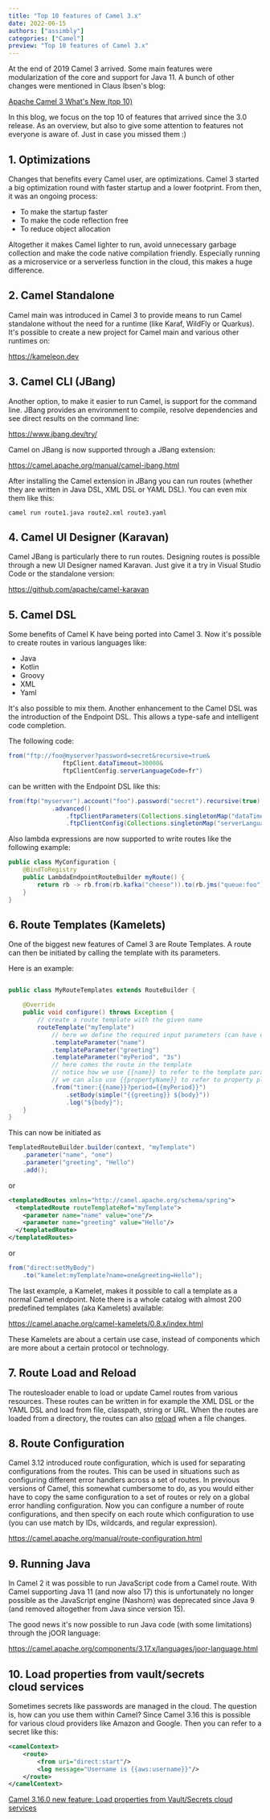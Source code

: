 ```yaml
---
title: "Top 10 features of Camel 3.x"
date: 2022-06-15
authors: ["assimbly"]
categories: ["Camel"]
preview: "Top 10 features of Camel 3.x"
---
```


At the end of 2019 Camel 3 arrived. Some main features were modularization of the core and support for Java 11. A bunch of other changes were mentioned in Claus Ibsen's blog:

[Apache Camel 3 What's New (top 10)](/blog/2019/12/Camel3-Whatsnew/)

In this blog, we focus on the top 10 of features that arrived since the 3.0 release. As an overview, but also to give some attention to features not everyone is aware of. Just in case you missed them :)

## 1. Optimizations

Changes that benefits every Camel user, are optimizations. Camel 3 started a big optimization round with faster startup and a lower footprint. From then, it was an ongoing process: 

- To make the startup faster
- To make the code reflection free
- To reduce object allocation

Altogether it makes Camel lighter to run, avoid unnecessary garbage collection and make the code native compilation friendly. Especially running as a microservice or a serverless function in the cloud, this makes a huge difference.

##  2. Camel Standalone

Camel main was introduced in Camel 3 to provide means to run Camel standalone without the need for a runtime (like Karaf, WildFly or Quarkus). It's possible to create a new project for Camel main and various other runtimes on:

https://kameleon.dev

## 3. Camel CLI (JBang)

Another option, to make it easier to run Camel, is support for the command line. JBang provides an environment to compile, resolve dependencies and see direct results on the command line:

https://www.jbang.dev/try/

Camel on JBang is now supported through a JBang extension:

https://camel.apache.org/manual/camel-jbang.html

After installing the Camel extension in JBang you can run routes (whether they are written in Java DSL, XML DSL or YAML DSL). You can even mix them like this:

```
camel run route1.java route2.xml route3.yaml
```

##  4. Camel UI Designer (Karavan)

Camel JBang is particularly there to run routes. Designing routes is possible through a new UI Designer named Karavan. Just give it a try in Visual Studio Code or the standalone version:

https://github.com/apache/camel-karavan

##  5. Camel DSL

Some benefits of Camel K have being ported into Camel 3. Now it's possible to create routes in various languages like:

- Java
- Kotlin
- Groovy
- XML
- Yaml

It's also possible to mix them. Another enhancement to the Camel DSL was the introduction of the Endpoint DSL. This allows a type-safe and intelligent code completion.

The following code:

```java
from("ftp://foo@myserver?password=secret&recursive=true&
               ftpClient.dataTimeout=30000&
               ftpClientConfig.serverLanguageCode=fr")
 ```
 
can be written with the Endpoint DSL like this:

```java
from(ftp("myserver").account("foo").password("secret").recursive(true)
            .advanced()
                .ftpClientParameters(Collections.singletonMap("dataTimeout", 30000))
                .ftpClientConfig(Collections.singletonMap("serverLanguageCode", "fr")))
```                

Also lambda expressions are now supported to write routes like the following example:

```java
public class MyConfiguration {
    @BindToRegistry
    public LambdaEndpointRouteBuilder myRoute() {
        return rb -> rb.from(rb.kafka("cheese")).to(rb.jms("queue:foo"));
    }
}
```

##  6. Route Templates (Kamelets)

One of the biggest new features of Camel 3 are Route Templates. A route can then be initiated by calling the template with its parameters.

Here is an example:

```java

public class MyRouteTemplates extends RouteBuilder {

    @Override
    public void configure() throws Exception {
        // create a route template with the given name
        routeTemplate("myTemplate")
            // here we define the required input parameters (can have default values)
            .templateParameter("name")
            .templateParameter("greeting")
            .templateParameter("myPeriod", "3s")
            // here comes the route in the template
            // notice how we use {{name}} to refer to the template parameters
            // we can also use {{propertyName}} to refer to property placeholders
            .from("timer:{{name}}?period={{myPeriod}}")
                .setBody(simple("{{greeting}} ${body}"))
                .log("${body}");
    }
}
```

This can now be initiated  as 

```java
TemplatedRouteBuilder.builder(context, "myTemplate")
    .parameter("name", "one")
    .parameter("greeting", "Hello")
    .add();
```

or 

```xml
<templatedRoutes xmlns="http://camel.apache.org/schema/spring">
  <templatedRoute routeTemplateRef="myTemplate">
    <parameter name="name" value="one"/>
    <parameter name="greeting" value="Hello"/>
  </templatedRoute>
</templatedRoutes>
```

or

```java
from("direct:setMyBody")
    .to("kamelet:myTemplate?name=one&greeting=Hello");
```    

The last example, a Kamelet, makes it possible to call a template as a normal Camel endpoint. Note there is a whole catalog with almost 200 predefined templates (aka Kamelets) available:

https://camel.apache.org/camel-kamelets/0.8.x/index.html

These Kamelets are about a certain use case, instead of components which are more about a certain protocol or technology.

##  7. Route Load and Reload

The routesloader enable to load or update Camel routes from various resources. These routes can be written in for example the XML DSL or the YAML DSL and load from file, classpath, string or URL. When the routes are loaded from a directory, the routes can also [reload](https://camel.apache.org/manual/route-reload.html) when a file changes.

## 8. Route Configuration

Camel 3.12 introduced route configuration, which is used for separating configurations from the routes. This can be used in situations such as configuring different error handlers across a set of routes. In previous versions of Camel, this somewhat cumbersome to do, as you would either have to copy the same configuration to a set of routes or rely on a global error handling configuration.
Now you can configure a number of route configurations, and then specify on each route which configuration to use (you can use match by IDs, wildcards, and regular expression).

https://camel.apache.org/manual/route-configuration.html

## 9. Running Java

In Camel 2 it was possible to run JavaScript code from a Camel route. With Camel supporting Java 11 (and now also 17) this is unfortunately no longer possible as the JavaScript engine (Nashorn) was deprecated since Java 9 (and removed altogether from Java since version 15). 

The good news it's now possible to run Java code (with some limitations) through the jOOR language:

https://camel.apache.org/components/3.17.x/languages/joor-language.html

## 10. Load properties from vault/secrets cloud services

Sometimes secrets like passwords are managed in the cloud. The question is, how can you use them within Camel? Since Camel 3.16 this is possible for various cloud providers like Amazon and Google. Then you can refer to a secret like this:

```xml
<camelContext>
    <route>
        <from uri="direct:start"/>
        <log message="Username is {{aws:username}}"/>
    </route>
</camelContext>
```

[Camel 3.16.0 new feature: Load properties from Vault/Secrets cloud services](/blog/2022/03/secrets-properties-functions/)

